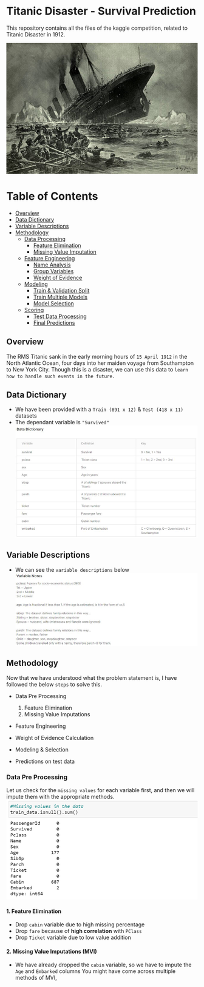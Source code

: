 # Titanic Disaster - Survival Prediction

This repository contains all the files of the kaggle competition, related to Titanic Disaster in 1912.

![Titanic Sink](images/Titanic_Sink.jpg)
# Table of Contents
- [Overview](#overview)
- [Data Dictionary](#DD)
- [Variable Descriptions](#VD)
- [Methodology](#method)
  - [Data Processing](#DP)
    - [Feature Elimination](#FE)
    - [Missing Value Imputation](#MVI)
  - [Feature Engineering](#FE)
    - [Name Analysis](#NA)
    - [Group Variables](#GV)
    - [Weight of Evidence](#WOE)
  - [Modeling](#ML)
    - [Train & Validation Split](#TVS)
    - [Train Multiple Models](#TMM)
    - [Model Selection](#MS)
  - [Scoring](#SC)
    - [Test Data Processing](#TDP)
    - [Final Predictions](#FP)
  
  


## Overview
The RMS Titanic sank in the early morning hours of ```15 April 1912``` in the North Atlantic Ocean, four days into her maiden voyage from Southampton to New York City. Though this is a disaster, we can use this data to ```learn how to handle such events in the future.```

## Data Dictionary
- We have been provided with a ```Train (891 x 12)``` & ```Test (418 x 11)``` datasets
- The dependant variable is `````"Survived"`````
![Data Dictionary](images/Data_Dictionary.JPG)
  
## Variable Descriptions
- We can see the ```variable descriptions``` below
![Variables](images/Variable_Notes.JPG)

## Methodology
Now that we have understood what the problem statement is, I have followed the below ```steps``` to solve this.
- Data Pre Processing
  1. Feature Elimination
  2. Missing Value Imputations
  
- Feature Engineering
- Weight of Evidence Calculation
- Modeling & Selection
- Predictions on test data

### Data Pre Processing
Let us check for the ```missing values``` for each variable first, and then we will impute them with the appropriate methods. 
![Missing](images/Missing_Train.PNG)

#### 1. Feature Elimination
- Drop ```cabin``` variable due to high missing percentage
- Drop ```fare``` because of **high correlation** with ```PClass```
- Drop ```Ticket``` variable due to low value addition
#### 2. Missing Value Imputations (MVI)
- We have already dropped the ```cabin``` variable, so we have to impute the ```Age``` and ```Embarked``` columns
You might have come across multiple methods of MVI, 

